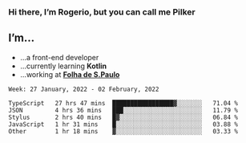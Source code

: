 ### Hi there, I’m Rogerio, but you can call me Pilker

## I’m…
- …a front-end developer
- …currently learning **Kotlin**
- …working at [**Folha de S.Paulo**](https://www.folha.com.br/)

<!--START_SECTION:waka-->
```text
Week: 27 January, 2022 - 02 February, 2022

TypeScript   27 hrs 47 mins  █████████████████▓░░░░░░░   71.04 % 
JSON         4 hrs 36 mins   ███░░░░░░░░░░░░░░░░░░░░░░   11.79 % 
Stylus       2 hrs 40 mins   █▓░░░░░░░░░░░░░░░░░░░░░░░   06.84 % 
JavaScript   1 hr 31 mins    █░░░░░░░░░░░░░░░░░░░░░░░░   03.88 % 
Other        1 hr 18 mins    ▓░░░░░░░░░░░░░░░░░░░░░░░░   03.33 % 
```
<!--END_SECTION:waka-->
